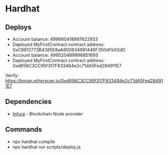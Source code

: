 # Hardhat

## Deploys

- Account balance: 499660418997622933
- Deployed MyFirstContract contract address: 0xC8612773B4385E8aA800834981446F350dFb02dD
- Account balance: 499520489996851693
- Deployed MyFirstContract contract address: 0xd656C3CC95f317F833484e2c71dA5Fed284911E7

Verify: https://kovan.etherscan.io/0xd656C3CC95f317F833484e2c71dA5Fed284911E7


## Dependencies

- [Infura](https://infura.io/) - Blockchain Node provider

## Commands

- npx hardhat compile
- npx hardhat run scripts/deploy.js 